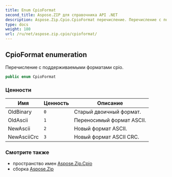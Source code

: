 ```yaml
---
title: Enum CpioFormat
second_title: Aspose.ZIP для справочника API .NET
description: Aspose.Zip.Cpio.CpioFormat перечисление. Перечисление с поддерживаемыми форматами cpio.
type: docs
weight: 180
url: /ru/net/aspose.zip.cpio/cpioformat/
---
```

## CpioFormat enumeration

Перечисление с поддерживаемыми форматами cpio.

```csharp
public enum CpioFormat
```

### Ценности

| Имя | Ценность | Описание |
| --- | --- | --- |
| OldBinary | `0` | Старый двоичный формат. |
| OldAscii | `1` | Переносимый формат ASCII. |
| NewAscii | `2` | Новый формат ASCII. |
| NewAsciiCrc | `3` | Новый формат ASCII CRC. |

### Смотрите также

* пространство имен [Aspose.Zip.Cpio](../../aspose.zip.cpio/)
* сборка [Aspose.Zip](../../)


